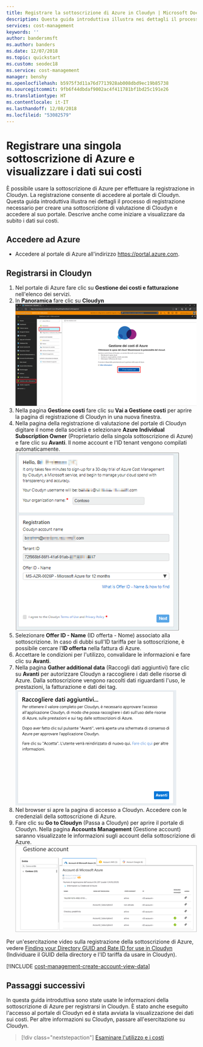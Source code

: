 ```yaml
---
title: Registrare la sottoscrizione di Azure in Cloudyn | Microsoft Docs
description: Questa guida introduttiva illustra nei dettagli il processo di registrazione necessario per creare una sottoscrizione di valutazione di Cloudyn e accedere al suo portale.
services: cost-management
keywords: ''
author: bandersmsft
ms.author: banders
ms.date: 12/07/2018
ms.topic: quickstart
ms.custom: seodec18
ms.service: cost-management
manager: benshy
ms.openlocfilehash: b5975f3d11a76d7713928ab008dbd9ec19b85738
ms.sourcegitcommit: 9fb6f44dbdaf9002ac4f411781bf1bd25c191e26
ms.translationtype: HT
ms.contentlocale: it-IT
ms.lasthandoff: 12/08/2018
ms.locfileid: "53082579"
---
```

# <a name="register-an-individual-azure-subscription-and-view-cost-data"></a>Registrare una singola sottoscrizione di Azure e visualizzare i dati sui costi

È possibile usare la sottoscrizione di Azure per effettuare la registrazione in Cloudyn. La registrazione consente di accedere al portale di Cloudyn. Questa guida introduttiva illustra nei dettagli il processo di registrazione necessario per creare una sottoscrizione di valutazione di Cloudyn e accedere al suo portale. Descrive anche come iniziare a visualizzare da subito i dati sui costi.

## <a name="sign-in-to-azure"></a>Accedere ad Azure

- Accedere al portale di Azure all'indirizzo https://portal.azure.com.

## <a name="register-with-cloudyn"></a>Registrarsi in Cloudyn

1. Nel portale di Azure fare clic su **Gestione dei costi e fatturazione** nell'elenco dei servizi.
2. In **Panoramica** fare clic su **Cloudyn**  
    ![Pagina di Cloudyn mostrata nel portale di Azure](./media/quick-register-azure-sub/cost-mgt-billing-service.png)
3. Nella pagina **Gestione costi**  fare clic su **Vai a Gestione costi** per aprire la pagina di registrazione di Cloudyn in una nuova finestra.
4. Nella pagina della registrazione di valutazione del portale di Cloudyn digitare il nome della società e selezionare **Azure Individual Subscription Owner** (Proprietario della singola sottoscrizione di Azure) e fare clic su **Avanti**. Il nome account e l'ID tenant vengono compilati automaticamente.  
    ![Pagina di registrazione di valutazione in cui immettere le informazioni di registrazione](./media/quick-register-azure-sub/trial-reg-ind.png)
5. Selezionare **Offer ID - Name** (ID offerta - Nome) associato alla sottoscrizione. In caso di dubbi sull'ID tariffa per la sottoscrizione, è possibile cercare l'**ID offerta** nella fattura di Azure.
6. Accettare le condizioni per l'utilizzo, convalidare le informazioni e fare clic su **Avanti**.
7. Nella pagina **Gather additional data** (Raccogli dati aggiuntivi) fare clic su **Avanti** per autorizzare Cloudyn a raccogliere i dati delle risorse di Azure. Dalla sottoscrizione vengono raccolti dati riguardanti l'uso, le prestazioni, la fatturazione e dati dei tag.  
    ![Raccogliere la pagina di dati aggiuntivi in cui si autorizza Cloudyn](./media/quick-register-azure-sub/gather-additional.png)
8. Nel browser si apre la pagina di accesso a Cloudyn. Accedere con le credenziali della sottoscrizione di Azure.
9. Fare clic su **Go to Cloudyn** (Passa a Cloudyn) per aprire il portale di Cloudyn. Nella pagina **Accounts Management** (Gestione account) saranno visualizzate le informazioni sugli account della sottoscrizione di Azure.  
    ![Pagina di gestione degli account che mostra le informazioni di sottoscrizione di Azure](./media/quick-register-azure-sub/accounts-mgt.png)

Per un'esercitazione video sulla registrazione della sottoscrizione di Azure, vedere [Finding your Directory GUID and Rate ID for use in Cloudyn](https://youtu.be/PaRjnyaNGMI) (Individuare il GUID della directory e l'ID tariffa da usare in Cloudyn).

[!INCLUDE [cost-management-create-account-view-data](../../includes/cost-management-create-account-view-data.md)]

## <a name="next-steps"></a>Passaggi successivi

In questa guida introduttiva sono state usate le informazioni della sottoscrizione di Azure per registrarsi in Cloudyn. È stato anche eseguito l'accesso al portale di Cloudyn ed è stata avviata la visualizzazione dei dati sui costi. Per altre informazioni su Cloudyn, passare all'esercitazione su Cloudyn.

> [!div class="nextstepaction"]
> [Esaminare l'utilizzo e i costi](./tutorial-review-usage.md)

